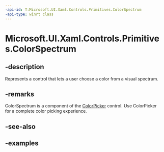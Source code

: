 ```yaml
---
-api-id: T:Microsoft.UI.Xaml.Controls.Primitives.ColorSpectrum
-api-type: winrt class
---
```


<!-- Class syntax.
public class ColorSpectrum : Control, Control
-->

# Microsoft.UI.Xaml.Controls.Primitives.ColorSpectrum

## -description

Represents a control that lets a user choose a color from a visual spectrum.

## -remarks

ColorSpectrum is a component of the [ColorPicker](../windows.ui.xaml.controls/colorpicker.md) control. Use ColorPicker for a complete color picking experience.

## -see-also

## -examples

